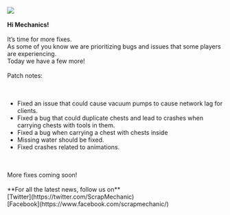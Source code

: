 ![](https://cdn.akamai.steamstatic.com/steamcommunity/public/images/clans//11471984/603024a52737dc0483b07166d8ea40652c91e337.png)<br/>
<br/>
**Hi Mechanics!**<br/>
<br/>
It’s time for more fixes. <br/>
As some of you know we are prioritizing bugs and issues that some players are experiencing. <br/>
Today we have a few more! <br/>
<br/>
Patch notes:<br/>
<br/>
<br/>
* Fixed an issue that could cause vacuum pumps to cause network lag for clients.<br/>
* Fixed a bug that could duplicate chests and lead to crashes when carrying chests with tools in them.<br/>
* Fixed a bug when carrying a chest with chests inside<br/>
* Missing water should be fixed.<br/>
* Fixed crashes related to animations.<br/><br/>
<br/>
More fixes coming soon!<br/>
<br/>
**For all the latest news, follow us on**<br/>
[Twitter](https://twitter.com/ScrapMechanic)<br/>
[Facebook](https://www.facebook.com/scrapmechanic/)